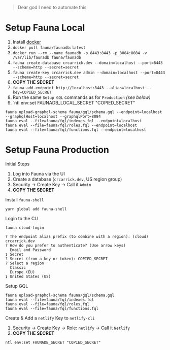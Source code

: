 > Dear god I need to automate this

# Setup Fauna Local

1. Install [docker](https://docs.docker.com/desktop/windows/install/)
2. `docker pull fauna/faunadb:latest`
3. `docker run --rm --name faunadb -p 8443:8443 -p 8084:8084 -v /var/lib/faunadb fauna/faunadb`
4. `fauna create-database crcarrick.dev --domain=localhost --port=8443 --scheme=http --secret=secret`
5. `fauna create-key crcarrick.dev admin --domain=localhost --port=8443 --scheme=http --secret=secret`
6. **COPY THE SECRET**
7. `fauna add-endpoint http://localhost:8443 --alias=localhost --key=COPIED_SECRET`
8. Run the same `Setup GQL` commands as for `Production` _(see below)_
9. `ntl env:set FAUNADB_LOCAL_SECRET "COPIED_SECRET"

```shell
fauna upload-graphql-schema fauna/gql/schema.gql --endpoint=localhost --graphqlHost=localhost --graphqlPort=8084
fauna eval --file=fauna/fql/indexes.fql --endpoint=localhost
fauna eval --file=fauna/fql/roles.fql --endpoint=localhost
fauna eval --file=fauna/fql/functions.fql --endpoint=localhost
```

# Setup Fauna Production

Initial Steps

1. Log into Fauna via the UI
2. Create a database (`crcarrick.dev`, US region group)
3. Security -> Create Key -> Call it `Admin`
4. **COPY THE SECRET**

Install `fauna-shell`

```shell
yarn global add fauna-shell
```

Login to the CLI

```shell
fauna cloud-login

? The endpoint alias prefix (to combine with a region): (cloud) crcarrick.dev
? How do you prefer to authenticate? (Use arrow keys)
  Email and Password
❯ Secret
? Secret (from a key or token): COPIED_SECRET
? Select a region
  Classic
  Europe (EU)
❯ United States (US)
```

Setup GQL

```shell
fauna upload-graphql-schema fauna/gql/schema.gql
fauna eval --file=fauna/fql/indexes.fql
fauna eval --file=fauna/fql/roles.fql
fauna eval --file=fauna/fql/functions.fql
```

Create & Add a `netlify` Key to `netlify-cli`

1. Security -> Create Key -> Role: `netlify` -> Call it `Netlify`
2. **COPY THE SECRET**

```shell
ntl env:set FAUNADB_SECRET "COPIED_SECRET"
```
